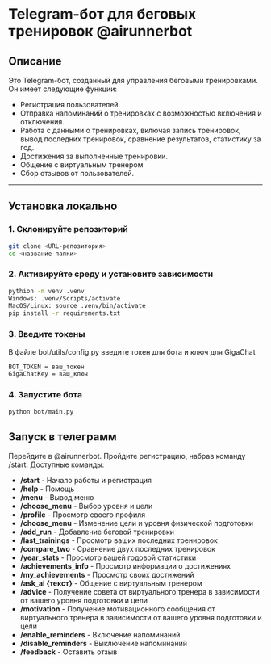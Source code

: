 # Telegram-бот для беговых тренировок @airunnerbot

## Описание
Это Telegram-бот, созданный для управления беговыми тренировками. Он имеет следующие функции:
- Регистрация пользователей.
- Отправка напоминаний о тренировках с возможностью включения и отключения.
- Работа с данными о тренировках, включая запись тренировок, вывод последних тренировок, сравнение результатов, статистику за год.
- Достижения за выполненные тренировки.
- Общение с виртуальным тренером
- Сбор отзывов от пользователей.

---

## Установка локально

### 1. Склонируйте репозиторий
```bash
git clone <URL-репозитория>
cd <название-папки>
```

### 2. Активируйте среду и установите зависимости
```bash
pythion -m venv .venv
Windows: .venv/Scripts/activate
MacOS/Linux: source .venv/bin/activate
pip install -r requirements.txt
```
### 3. Введите токены
В файле bot/utils/config.py введите токен для бота и ключ для GigaChat
```bash
BOT_TOKEN = ваш_токен
GigaChatKey = ваш_ключ
```
### 4. Запустите бота
```bash
python bot/main.py
```

## Запуск в телеграмм
Перейдите в  @airunnerbot. Пройдите регистрацию, набрав команду /start.
Доступные команды:
- **/start** - Начало работы и регистрация  
- **/help** - Помощь  
- **/menu** - Вывод меню  
- **/choose_menu** - Выбор уровня и цели  
- **/profile** - Просмотр своего профиля  
- **/choose_menu** - Изменение цели и уровня физической подготовки  
- **/add_run** - Добавление беговой тренировки  
- **/last_trainings** - Просмотр ваших последних тренировок  
- **/compare_two** - Сравнение двух последних тренировок  
- **/year_stats** - Просмотр вашей годовой статистики  
- **/achievements_info** - Просмотр информации о достижениях  
- **/my_achievements** - Просмотр своих достижений  
- **/ask_ai {текст}** - Общение с виртуальным тренером  
- **/advice** - Получение совета от виртуального тренера в зависимости от вашего уровня подготовки и цели  
- **/motivation** - Получение мотивационного сообщения от виртуального тренера в зависимости от вашего уровня подготовки и цели  
- **/enable_reminders** - Включение напоминаний  
- **/disable_reminders** - Выключение напоминаний  
- **/feedback** - Оставить отзыв  
